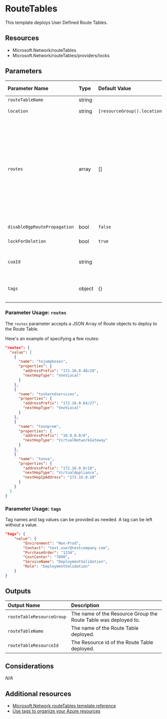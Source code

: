 ﻿# RouteTables

This template deploys User Defined Route Tables.

## Resources

- Microsoft.Network/routeTables
- Microsoft.Network/routeTables/providers/locks

## Parameters

| Parameter Name | Type | Default Value | Possible values | Required | Description |
| :-             | :-   | :-            | :-              | :-       | :-
| `routeTableName` | string | | | Required | Route Table name.
| `location` | string | `[resourceGroup().location]` | | Optional | Location for all resources.
| `routes` | array | [] | Complex structure, see below. | Optional | An Array of Routes to be established within the Route Table. **nextHopType**: The type of Azure hop the packet should be sent to. - VirtualNetworkGateway, VnetLocal, Internet, VirtualAppliance, None. **nextHopIpAddress**: The IP address packets should be forwarded to. Next hop values are only allowed in routes where the next hop type is VirtualAppliance.
| `disableBgpRoutePropagation` | bool | `false` | | Optional | Switch to disable BGP route propagation.
| `lockForDeletion` | bool | `true` | | Optional | Switch to lock resource from deletion.
| `cuaId` | string | | | Optional | Customer Usage Attribution Id (GUID). This GUID must be previously registered
| `tags` | object | {} | Complex structure, see below. | Optional | Azure resource tags object.

### Parameter Usage: `routes`

The `routes` parameter accepts a JSON Array of Route objects to deploy to the Route Table.

Here's an example of specifying a few routes:

```json
"routes": {
  "value": [
    {
      "name": "tojumpboxes",
      "properties": {
        "addressPrefix": "172.16.0.48/28",
        "nextHopType": "VnetLocal"
      }
    },
    {
      "name": "tosharedservices",
      "properties": {
        "addressPrefix": "172.16.0.64/27",
        "nextHopType": "VnetLocal"
      }
    },
    {
      "name": "toonprem",
      "properties": {
        "addressPrefix": "10.0.0.0/8",
        "nextHopType": "VirtualNetworkGateway"
      }
    },
    {
      "name": "tonva",
      "properties": {
        "addressPrefix": "172.16.0.0/18",
        "nextHopType": "VirtualAppliance",
        "nextHopIpAddress": "172.16.0.20"
      }
    }
  ]
}
```

### Parameter Usage: `tags`

Tag names and tag values can be provided as needed. A tag can be left without a value.

```json
"tags": {
    "value": {
        "Environment": "Non-Prod",
        "Contact": "test.user@testcompany.com",
        "PurchaseOrder": "1234",
        "CostCenter": "7890",
        "ServiceName": "DeploymentValidation",
        "Role": "DeploymentValidation"
    }
}
```

## Outputs

| Output Name | Description |
| :-          | :-          |
| `routeTableResourceGroup` | The name of the Resource Group the Route Table was deployed to.
| `routeTableName` | The name of the Route Table deployed.
| `routeTableResourceId` | The Resource id of the Route Table deployed.

## Considerations

*N/A*

## Additional resources

- [Microsoft.Network routeTables template reference](https://docs.microsoft.com/en-us/azure/templates/microsoft.network/2019-09-01/routetables)
- [Use tags to organize your Azure resources](https://docs.microsoft.com/en-us/azure/azure-resource-manager/resource-group-using-tags)
